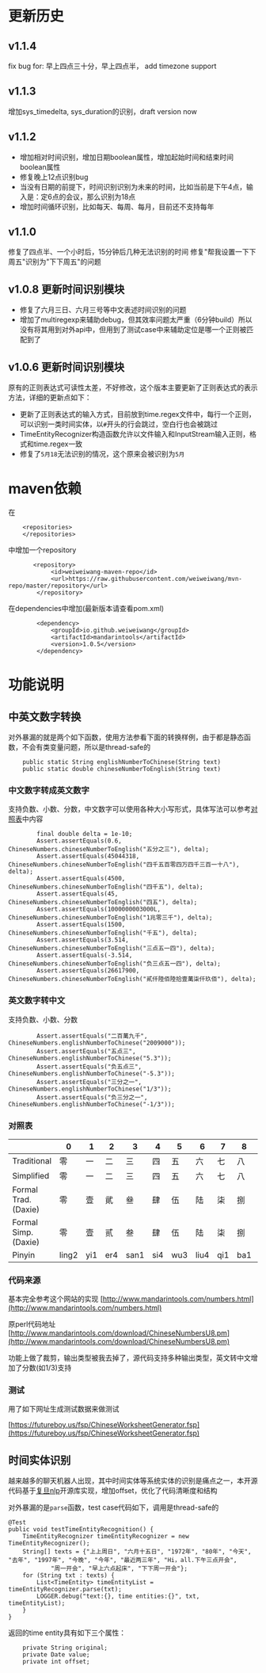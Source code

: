 # 更新历史

## v1.1.4
fix bug for: 早上四点三十分，早上四点半， add timezone support

## v1.1.3
增加sys_timedelta, sys_duration的识别，draft version now

## v1.1.2
* 增加相对时间识别，增加日期boolean属性，增加起始时间和结束时间boolean属性
* 修复晚上12点识别bug
* 当没有日期的前提下，时间识别识别为未来的时间，比如当前是下午4点，输入是：定6点的会议，那么识别为18点
* 增加时间循环识别，比如每天、每周、每月，目前还不支持每年

## v1.1.0
修复了四点半、一个小时后，15分钟后几种无法识别的时间
修复"帮我设置一下下周五"识别为"下下周五"的问题

## v1.0.8 更新时间识别模块
* 修复了六月三日、六月三号等中文表述时间识别的问题
* 增加了multiregexp来辅助debug，但其效率问题太严重（6分钟build）所以没有将其用到对外api中，但用到了测试case中来辅助定位是哪一个正则被匹配到了

## v1.0.6 更新时间识别模块
原有的正则表达式可读性太差，不好修改，这个版本主要更新了正则表达式的表示方法，详细的更新点如下：

* 更新了正则表达式的输入方式，目前放到time.regex文件中，每行一个正则，可以识别一类时间实体，以`#`开头的行会跳过，空白行也会被跳过
* TimeEntityRecognizer构造函数允许以文件输入和InputStream输入正则，格式和time.regex一致
* 修复了`5月18`无法识别的情况，这个原来会被识别为`5月`

# maven依赖
在
```
    <repositories>
    </repositories>
```

中增加一个repository

```
       <repository>
            <id>weiweiwang-maven-repo</id>
            <url>https://raw.githubusercontent.com/weiweiwang/mvn-repo/master/repository</url>
        </repository>
```

在dependencies中增加(最新版本请查看pom.xml)
```
        <dependency>
            <groupId>io.github.weiweiwang</groupId>
            <artifactId>mandarintools</artifactId>
            <version>1.0.5</version>
        </dependency>
```


# 功能说明

## 中英文数字转换
对外暴漏的就是两个如下函数，使用方法参看下面的转换样例，由于都是静态函数，不会有类变量问题，所以是thread-safe的

```
    public static String englishNumberToChinese(String text)
    public static double chineseNumberToEnglish(String text)
```

### 中文数字转成英文数字
支持负数、小数、分数，中文数字可以使用各种大小写形式，具体写法可以参考[对照表](#对照表)中内容

```
        final double delta = 1e-10;
        Assert.assertEquals(0.6, ChineseNumbers.chineseNumberToEnglish("五分之三"), delta);
        Assert.assertEquals(45044318, ChineseNumbers.chineseNumberToEnglish("四千五百零四万四千三百一十八"), delta);
        Assert.assertEquals(4500, ChineseNumbers.chineseNumberToEnglish("四千五"), delta);
        Assert.assertEquals(45, ChineseNumbers.chineseNumberToEnglish("四五"), delta);
        Assert.assertEquals(1000000003000L, ChineseNumbers.chineseNumberToEnglish("1兆零三千"), delta);
        Assert.assertEquals(1500, ChineseNumbers.chineseNumberToEnglish("千五"), delta);
        Assert.assertEquals(3.514, ChineseNumbers.chineseNumberToEnglish("三点五一四"), delta);
        Assert.assertEquals(-3.514, ChineseNumbers.chineseNumberToEnglish("负三点五一四"), delta);
        Assert.assertEquals(26617900, ChineseNumbers.chineseNumberToEnglish("貳仟陸佰陸拾壹萬柒仟玖佰"), delta);
```

### 英文数字转中文
支持负数、小数、分数

```
        Assert.assertEquals("二百萬九千", ChineseNumbers.englishNumberToChinese("2009000"));
        Assert.assertEquals("五点三", ChineseNumbers.englishNumberToChinese("5.3"));
        Assert.assertEquals("负五点三", ChineseNumbers.englishNumberToChinese("-5.3"));
        Assert.assertEquals("三分之一", ChineseNumbers.englishNumberToChinese("1/3"));
        Assert.assertEquals("负三分之一", ChineseNumbers.englishNumberToChinese("-1/3"));
```


### 对照表


| |	0 | 	1|	2|	3|	4|	5|	6|	7|	8|	9|	10|	100|	1000|	10000|	100000000
 ---|---|---|---|---|---|---|---|---|---|---|---|---|---|---|---
Traditional|零|一|二|三|四|五|六|七|八|九|十|百|千|萬|億
Simplified|零|一|二|三|四|五|六|七|八|九|十|百|千|万|亿
Formal Trad. (Daxie)|零|壹|貮|叄|肆|伍|陆|柒|捌|玖|拾|佰|仟|万|亿
Formal Simp. (Daxie)|零|壹|贰|叁|肆|伍|陆|柒|捌|玖|拾|佰|仟|万|亿
Pinyin|	ling2|	yi1|	er4|	san1|	si4|	wu3|	liu4|	qi1|	ba1|	jiu3|	shi2|	bai3|	qian1|	wan4|yi4


### 代码来源

基本完全参考这个网站的实现
[http://www.mandarintools.com/numbers.html](http://www.mandarintools.com/numbers.html)

原perl代码地址[http://www.mandarintools.com/download/ChineseNumbersU8.pm](http://www.mandarintools.com/download/ChineseNumbersU8.pm)

功能上做了裁剪，输出类型被我去掉了，源代码支持多种输出类型，英文转中文增加了分数(如1/3)支持


### 测试
用了如下网址生成测试数据来做测试

[https://futureboy.us/fsp/ChineseWorksheetGenerator.fsp](https://futureboy.us/fsp/ChineseWorksheetGenerator.fsp)


## 时间实体识别

越来越多的聊天机器人出现，其中时间实体等系统实体的识别是痛点之一，本开源代码基于[复旦nlp](https://github.com/FudanNLP/fnlp)开源库实现，增加offset，优化了代码清晰度和结构

对外暴漏的是`parse`函数，test case代码如下，调用是thread-safe的

```
@Test
public void testTimeEntityRecognition() {
    TimeEntityRecognizer timeEntityRecognizer = new TimeEntityRecognizer();
    String[] texts = {"上上周日", "六月十五日", "1972年", "80年", "今天", "去年", "1997年", "今晚", "今年", "最近两三年", "Hi，all.下午三点开会",
            "周一开会", "早上六点起床", "下下周一开会"};
    for (String txt : texts) {
        List<TimeEntity> timeEntityList = timeEntityRecognizer.parse(txt);
        LOGGER.debug("text:{}, time entities:{}", txt, timeEntityList);
    }
}
```

返回的time entity具有如下三个属性：

```
    private String original;
    private Date value;
    private int offset;
```